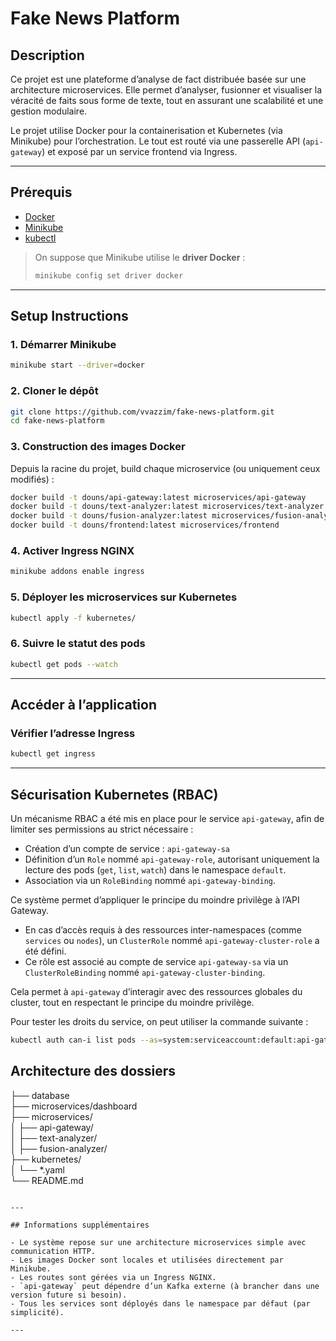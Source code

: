 # Fake News Platform

## Description

Ce projet est une plateforme d’analyse de fact distribuée basée sur une architecture microservices. Elle permet d’analyser, fusionner et visualiser la véracité de faits sous forme de texte, tout en assurant une scalabilité et une gestion modulaire.

Le projet utilise Docker pour la containerisation et Kubernetes (via Minikube) pour l’orchestration. Le tout est routé via une passerelle API (`api-gateway`) et exposé par un service frontend via Ingress.

---

## Prérequis

- [Docker](https://docs.docker.com/get-docker/)
- [Minikube](https://minikube.sigs.k8s.io/docs/start/)
- [kubectl](https://kubernetes.io/docs/tasks/tools/)

> On suppose que Minikube utilise le **driver Docker** :
>
> ```bash
> minikube config set driver docker
> ```

---

## Setup Instructions

### 1. Démarrer Minikube

```bash
minikube start --driver=docker
```

### 2. Cloner le dépôt

```bash
git clone https://github.com/vvazzim/fake-news-platform.git
cd fake-news-platform
```

### 3. Construction des images Docker

Depuis la racine du projet, build chaque microservice (ou uniquement ceux modifiés) :

```bash
docker build -t douns/api-gateway:latest microservices/api-gateway
docker build -t douns/text-analyzer:latest microservices/text-analyzer
docker build -t douns/fusion-analyzer:latest microservices/fusion-analyzer
docker build -t douns/frontend:latest microservices/frontend
```

### 4. Activer Ingress NGINX

```bash
minikube addons enable ingress
```

### 5. Déployer les microservices sur Kubernetes

```bash
kubectl apply -f kubernetes/
```

### 6. Suivre le statut des pods

```bash
kubectl get pods --watch
```

---

## Accéder à l’application

### Vérifier l’adresse Ingress

```bash
kubectl get ingress
```

---

## Sécurisation Kubernetes (RBAC)

Un mécanisme RBAC a été mis en place pour le service `api-gateway`, afin de limiter ses permissions au strict nécessaire :

- Création d’un compte de service : `api-gateway-sa`
- Définition d’un `Role` nommé `api-gateway-role`, autorisant uniquement la lecture des pods (`get`, `list`, `watch`) dans le namespace `default`.
- Association via un `RoleBinding` nommé `api-gateway-binding`.

Ce système permet d’appliquer le principe du moindre privilège à l’API Gateway.

- En cas d’accès requis à des ressources inter-namespaces (comme `services` ou `nodes`), un `ClusterRole` nommé `api-gateway-cluster-role` a été défini.
- Ce rôle est associé au compte de service `api-gateway-sa` via un `ClusterRoleBinding` nommé `api-gateway-cluster-binding`.

Cela permet à `api-gateway` d’interagir avec des ressources globales du cluster, tout en respectant le principe du moindre privilège.

Pour tester les droits du service, on peut utiliser la commande suivante :

```bash
kubectl auth can-i list pods --as=system:serviceaccount:default:api-gateway-sa

```

## Architecture des dossiers

├── database<br>
├── microservices/dashboard<br>
├── microservices/<br>
│ ├── api-gateway/<br>
│ ├── text-analyzer/<br>
│ ├── fusion-analyzer/<br>
├── kubernetes/<br>
│ └── \*.yaml<br>
└── README.md

```

---

## Informations supplémentaires

- Le système repose sur une architecture microservices simple avec communication HTTP.
- Les images Docker sont locales et utilisées directement par Minikube.
- Les routes sont gérées via un Ingress NGINX.
- `api-gateway` peut dépendre d’un Kafka externe (à brancher dans une version future si besoin).
- Tous les services sont déployés dans le namespace par défaut (par simplicité).

---
```
